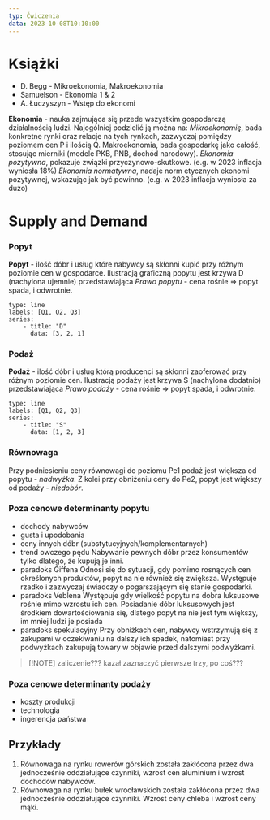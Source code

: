 ```yaml
---
typ: Ćwiczenia
data: 2023-10-08T10:10:00
---
```

# Książki
- D. Begg - Mikroekonomia, Makroekonomia
- Samuelson - Ekonomia 1 & 2
- A. Łuczyszyn - Wstęp do ekonomi

**Ekonomia** - nauka zajmująca się przede wszystkim gospodarczą działalnością ludzi. Najogólniej podzielić ją można na:
*Mikroekonomię*, bada konkretne rynki oraz relacje na tych rynkach, zazwyczaj pomiędzy poziomem cen P i ilością Q. Makroekonomia, bada gospodarkę jako całość, stosując mierniki (modele PKB, PNB, dochód narodowy).
*Ekonomia pozytywna*, pokazuje związki przyczynowo-skutkowe. (e.g. w 2023 inflacja wyniosła 18%)
*Ekonomia normatywna*, nadaje norm etycznych ekonomi pozytywnej, wskazując jak być powinno. (e.g. w 2023 inflacja wyniosła za dużo)

# Supply and Demand

### Popyt
**Popyt** - ilość dóbr i usług które nabywcy są skłonni kupić przy różnym poziomie cen w gospodarce. Ilustracją graficzną popytu jest krzywa D (nachylona ujemnie) przedstawiająca *Prawo popytu* - cena rośnie => popyt spada, i odwrotnie.
```chart
type: line
labels: [Q1, Q2, Q3]
series:
    - title: "D"
      data: [3, 2, 1]

```

### Podaż
**Podaż** - ilość dóbr i usług którą producenci są skłonni zaoferować przy różnym poziomie cen. Ilustracją podaży jest krzywa S (nachylona dodatnio) przedstawiająca *Prawo podaży* - cena rośnie => popyt spada, i odwrotnie.
```chart
type: line
labels: [Q1, Q2, Q3]
series:
    - title: "S"
      data: [1, 2, 3]

```

### Równowaga
Przy podniesieniu ceny równowagi do poziomu Pe1 podaż jest większa od popytu - *nadwyżka*. Z kolei przy obniżeniu ceny do Pe2, popyt jest większy od podaży - *niedobór*.

### Poza cenowe determinanty popytu
- dochody nabywców
- gusta i upodobania
- ceny innych dóbr (substytucyjnych/komplementarnych)
- trend owczego pędu
	Nabywanie pewnych dóbr przez konsumentów tylko dlatego, że kupują je inni. 
- paradoks Giffena
	Odnosi się do sytuacji, gdy pomimo rosnących cen określonych produktów, popyt na nie również się zwiększa. Występuje rzadko i zazwyczaj świadczy o pogarszającym się stanie gospodarki.
- paradoks Veblena
	Występuje gdy wielkość popytu na dobra luksusowe rośnie mimo wzrostu ich cen. Posiadanie dóbr luksusowych jest środkiem dowartościowania się, dlatego popyt na nie jest tym większy, im mniej ludzi je posiada
- paradoks spekulacyjny
	Przy obniżkach cen, nabywcy wstrzymują się z zakupami w oczekiwaniu na dalszy ich spadek, natomiast przy podwyżkach zakupują towary w objawie przed dalszymi podwyżkami.

> [!NOTE] zaliczenie???
> kazał zaznaczyć pierwsze trzy, po coś???
### Poza cenowe determinanty podaży
- koszty produkcji
- technologia
- ingerencja państwa
## Przykłady
1. Równowaga na rynku rowerów górskich została zakłócona przez dwa jednocześnie oddziałujące czynniki, wzrost cen aluminium i wzrost dochodów nabywców.
2. Równowaga na rynku bułek wrocławskich została zakłócona przez dwa jednocześnie oddziałujące czynniki. Wzrost ceny chleba i wzrost ceny mąki.
